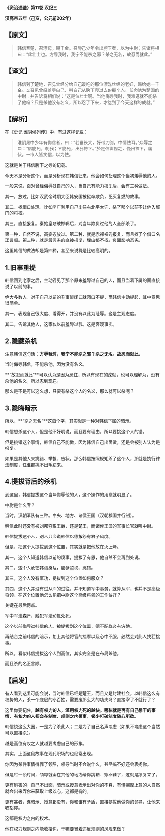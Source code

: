  

**《资治通鉴》第11卷 汉纪三**

**汉高帝五年（己亥，公元前202年）**



## **【原文】**

> 韩信至楚，召漂母，赐千金。召辱己少年令出胯下者，以为中尉；告诸将相曰：“此壮士也。方辱我时，我宁不能杀之邪？杀之无名，故忍而就此。”

## **【译文】** 

> 韩信到了楚地，召见曾经分给自己饭吃的那位漂洗丝绵的老妇，赐给她一千金。又召见曾经羞辱自己、叫自己从胯下爬过去的那个人，任命他为楚国的中尉；并告诉将相们说：“这是位壮士啊。当他侮辱我时，我难道就不能杀了他吗？只是杀他没有名义，所以忍了下来，才达到了今天这样的成就。”

## **【解析】** 

在《史记·淮阴侯列传》中，有过这样记载：

> 淮阴屠中少年有侮信者，曰：“若虽长大，好带刀剑，中情怯耳。”众辱之曰：“信能死，刺我；不能死，出我袴下。”於是信孰视之，俛出袴下，蒲伏。一市人皆笑信，以为怯。

这就是关于韩信胯下之辱的记载。

今天不是分析这个，而是分析现在韩信归来，他会如何处理这个当初羞辱他的人。

一般来说，面对曾经侮辱过自己的人，当自己有能力报复后，会有三种做法。

其一，放过。比如汉武帝时期大臣韩安国被狱卒欺负，死灰复燃的故事。

其二，找借口处理。比如李广利用自己出任右北平太守，杀了那个以前不让他入城门的将校。

其三，直接报复。秦始皇攻破邯郸后，对当年欺负过他的人全部杀了。

第一种，自然不说，高姿态放过。第二种，就是赤裸裸的报复，而且找了个借口名正言顺。第三种，就是最恶劣的直接报复，理由都不找，负面影响恶劣。

这里韩信的做法却是第四种，甚至来说算是比较高明的。 

## **1.旧事重提**

韩信回到老家之后，主动召见了那个原来羞辱过自己的人，而且当着下属的面直接说了以前的事。

绝大多数人，对于自己以前的丑事能闭口就闭口不提，而韩信主动提起，其中意思很简单。

其一，表现自己很大度、看得开，并没有以此为耻辱。这是主观态度。

其二，告诉其他人，这家伙以前羞辱过我。这是客观事实。

## **2.隐藏杀机**

注意韩信这句话：**方辱我时，我宁不能杀之邪？杀之无名。故忍而就此。**

当时侮辱韩信，不能杀他，因为没有名义。

**“故忍而就此”**可以认为是因为忍住，所以有现在的成就，也可以理解为，没有杀他的名义，所以忍到现在。

那么是不是可以这么想，只要有杀这个人的名义，那么就可以杀呢？

## **3.隐晦暗示**

所以，**“杀之无名”**这四个字，其实就是一种对韩信下属的暗示。

韩信想杀这个人，但是他不好明说，而且要有理由，所以要挑这个人的错。

但是挑错这个事情，韩信自己不能做，因为韩信自己出面做，还是会被别人认为是报复。

如果是其他人来挑错、举报、告状，那么韩信按照规矩杀了这个人，那就是执行律法制度，任谁都挑不出毛病来。

## **4.提拔背后的杀机**

到这里，韩信提拔这个当年侮辱他的人，这个操作的用意就明显了。

中尉是什么官？

当时，汉朝军队有三种。中央、地方、诸侯王国（汉朝郡国并行制）。



韩信此时还没有被刘邦夺取王爵，还是楚王，而诸侯王国的军事长官就叫中尉。

韩信提拔这个人，别人只会说韩信以德报怨有君子风度。

但是，把这个人提拔到这个位置，其实就是把他放在火上烤。

其一，这个人知道韩信以前的糗事，提拔了有恩，他自然不会再到处说。

其二，这个人放在韩信身边，能够监视、挑错。

其三，这个人没有军功，提拔到这个位置如何服众？

其四，这个人并没有过从军的过往，并不知道军中事务，就算从军，也并不是高级将领，在这个位置他怎么能把中尉这个高级将领的工作做好？

关键在最后两点。

军中军法森严，触犯军法动辄处死。

这个以前侮辱过韩信的人，被提拔到这个位置，德不配位必有灾殃。

再结合之前韩信的暗示，加上其他将官的揣摩以及心中不服，必然会对此人找茬挑事。

所以，看似韩信提拔这个人到高位，其实完全是在布局杀他。

而且杀的名正言顺。

## **【启发】**

有人看到这里可能会说，当时韩信已经是楚王，而且又是封建社会，以韩信这么有权势的人，杀一个底层的小百姓，需要废那么大的功夫吗？直接宰了不就行了？

这里你要记住，**越有权力的人，滥用权力死的越快。哪怕就是再有自己想干的事情，有权力的人都会在制度、规则之内做事，极少打破制度随心所欲。**

韩信绕这么大圈，一是为了杀此人；二是为了自己名声考虑（如果不考虑这个当然可以直接杀）。

越是高位有权之人就越要考虑自己的形象。

其实，上面这段故事在现代职场的也经常出现。

你因为某件事情得罪了领导，领导当时不会说什么，甚至搞不好还会表扬你。

但是过一段时间，领导就会在其他的地方给你挑错、穿小鞋了，这就是报复来了。

更有厉害的，自己不出面，暗示或授意表示出对你的不爽，有懂揣摩上意的人自然就会出来弄你来获取上级欢心，这都是有的。

更有甚者，连暗示、授意都没有，你和谁有矛盾，直接提拔他做你的领导，让他来收拾你。

这都是权力之内的权术。

他在权力规则之内能收拾你，干嘛要冒着违反规则的风险来做？